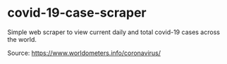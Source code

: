 # covid-19-case-scraper

Simple web scraper to view current daily and total covid-19 cases across the world.

Source: https://www.worldometers.info/coronavirus/
